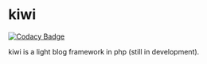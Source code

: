 # kiwi

[![Codacy Badge](https://api.codacy.com/project/badge/Grade/d91c9b74721a47e4a124bc5da221ac73)](https://www.codacy.com/app/jakobjohansson2/kiwi?utm_source=github.com&utm_medium=referral&utm_content=jakobjohansson/kiwi&utm_campaign=badger)

kiwi is a light blog framework in php (still in development).
